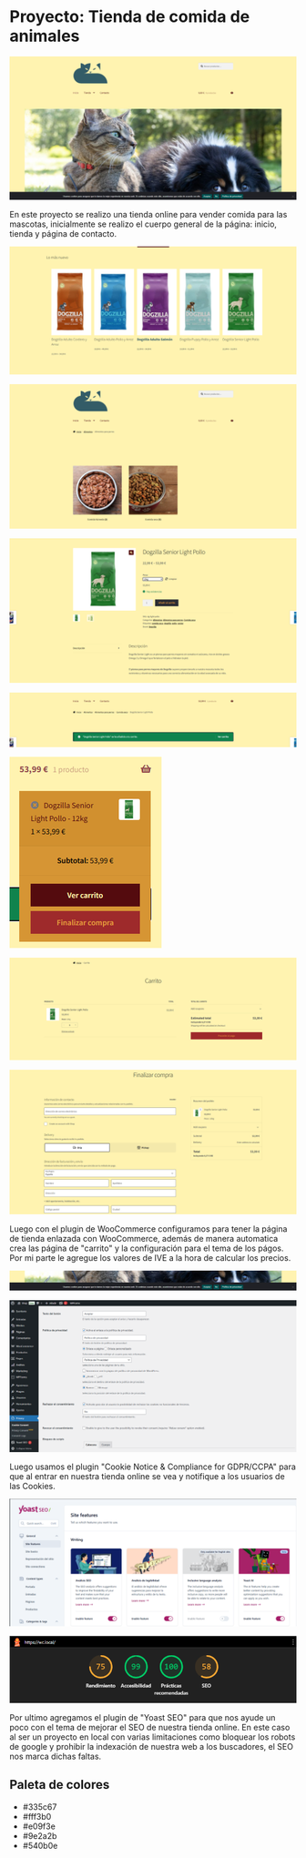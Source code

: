 # Proyecto: Tienda de comida de animales

![Inicio de la web](./assets/Inicio.png)

En este proyecto se realizo una tienda online para vender comida para las mascotas, inicialmente se realizo el cuerpo general de la página: inicio, tienda y página de contacto.

![Preview de productos en la tienda](./assets/preview-shop.png)

![Categorias de productos](./assets/categorias.png)

![Compra de producto](./assets/shop.png)

![Notificación de producto agregado al carrito](./assets/agregado.png)

![Preview de producto en carrito](./assets/preview-carrito.png)

![Carrito para finalizar compra](./assets/carrito.png)

![Datos para finalizar la compra](./assets/finalizar-compra.png)

Luego con el plugin de WooCommerce configuramos para tener la página de tienda enlazada con WooCommerce, además de manera automatica crea las página de "carrito" y la configuración para el tema de los págos. Por mi parte le agregue los valores de IVE a la hora de calcular los precios.

![Preview de cookies](./assets/cookies.png)

![Plugin de cookies](./assets/plugin-cookies.png)

Luego usamos el plugin "Cookie Notice & Compliance for GDPR/CCPA" para que al entrar en nuestra tienda online se vea y notifique a los usuarios de las Cookies.

![Interfaz de plugin yoast seo](./assets/plugin-yoast-seo.png)

![Resultados de lighthouse](./assets/rendimiento.png)

Por ultimo agregamos el plugin de "Yoast SEO" para que nos ayude un poco con el tema de mejorar el SEO de nuestra tienda online. En este caso al ser un proyecto en local con varias limitaciones como bloquear los robots de google y prohibir la indexación de nuestra web a los buscadores, el SEO nos marca dichas faltas.

## Paleta de colores

- #335c67
- #fff3b0
- #e09f3e
- #9e2a2b
- #540b0e